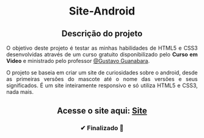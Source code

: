<h1 align="center">Site-Android</h1>

<h2 align="center">Descrição do projeto</h2>
<p align="justify">O objetivo deste projeto é testar as minhas habilidades de HTML5 e CSS3 desenvolvidas através de um curso gratuito disponibilizado pelo <strong>Curso em Video</strong> e ministrado pelo professor <a href="https://github.com/gustavoguanabara" target="_blank">@Gustavo Guanabara</a>.</p>
<p align="justify">O projeto se baseia em criar um site de curiosidades sobre o android, desde as primeiras versões do mascote até o nome das versões e seus significados. É um site inteiramente responsivo e só utiliza HTML5 e CSS3, nada mais.</p> 

<h2 align="center">Acesse o site aqui: <a href="deyvidjesus.github.io/Historia-do-mascote-do-Android/">Site</a> </h2>

<h3 align="center">
  ✔ Finalizado 🚀
</h3>
